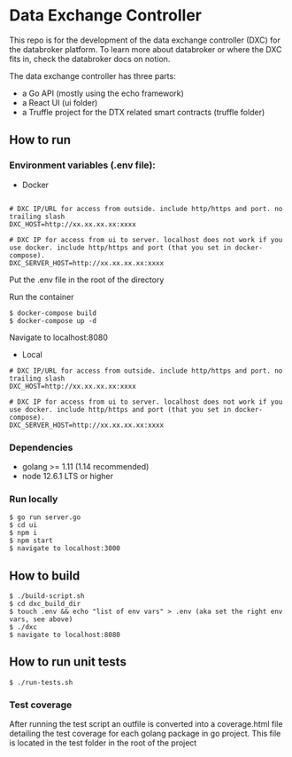 # Data Exchange Controller

This repo is for the development of the data exchange controller (DXC) for the databroker platform. To learn more about databroker or where the DXC fits in, check the databroker docs on notion.

The data exchange controller has three parts:

- a Go API (mostly using the echo framework)
- a React UI (ui folder)
- a Truffle project for the DTX related smart contracts (truffle folder)

## How to run

### Environment variables (.env file):

- Docker

```

# DXC IP/URL for access from outside. include http/https and port. no trailing slash
DXC_HOST=http://xx.xx.xx.xx:xxxx

# DXC IP for access from ui to server. localhost does not work if you use docker. include http/https and port (that you set in docker-compose).
DXC_SERVER_HOST=http://xx.xx.xx.xx:xxxx

```

Put the .env file in the root of the directory

Run the container

```
$ docker-compose build
$ docker-compose up -d
```

Navigate to localhost:8080

- Local

```
# DXC IP/URL for access from outside. include http/https and port. no trailing slash
DXC_HOST=http://xx.xx.xx.xx:xxxx

# DXC IP for access from ui to server. localhost does not work if you use docker. include http/https and port (that you set in docker-compose).
DXC_SERVER_HOST=http://xx.xx.xx.xx:xxxx
```

### Dependencies

- golang >= 1.11 (1.14 recommended)
- node 12.6.1 LTS or higher

### Run locally

```
$ go run server.go
$ cd ui
$ npm i
$ npm start
$ navigate to localhost:3000
```

## How to build

```
$ ./build-script.sh
$ cd dxc_build_dir
$ touch .env && echo "list of env vars" > .env (aka set the right env vars, see above)
$ ./dxc
$ navigate to localhost:8080
```

## How to run unit tests

```
$ ./run-tests.sh
```

### Test coverage

After running the test script an outfile is converted into a coverage.html file detailing the test coverage for each golang package in go project. This file is located in the test folder in the root of the project

